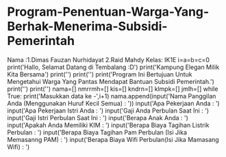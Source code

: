 # Program-Penentuan-Warga-Yang-Berhak-Menerima-Subsidi-Pemerintah
Nama :1.Dimas Fauzan Nurhidayat
      2.Raid Mahdy
Kelas: IK1E
i=a=b=c=0
print('Hallo, Selamat Datang di Tembalang :D')
print('Kampung Elegan Milik Kita Bersama')
print('')
print('')
print('Program Ini Bertujuan Untuk Mengetahui Warga Yang Pantas Mendapat Bantuan Subsidi Pemerintah.')
print('')
print('')
nama=[]
nmrrmh=[]
kis=[]
kndrn=[]
klmpk=[]
jmlh=[]
while True:
    print('Masukkan data ke -',i+1)
    nama.append(input('Nama Panggilan Anda (Menggunakan Huruf Kecil Semua) : '))
    input('Apa Pekerjaan Anda : ')
    input('Apa Pekerjaan Istri Anda : ')
    input('Gaji Anda Perbulan Saat Ini : ')
    input('Gaji Istri Perbulan Saat Ini : ')
    input('Berapa Anak Anda : ')
    input('Apakah Anda Memiliki KIM : ')
    input('Berapa Biaya Tagihan Listrik Perbulan : ')
    input('Berapa Biaya Tagihan Pam Perbulan (Isi Jika Memasanng PAM) :  ')
    input('Berapa Biaya Wifi Perbulan(Isi Jika Mamasang Wifi) : ')
